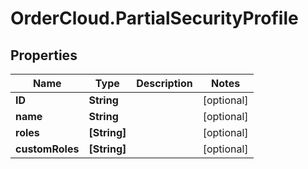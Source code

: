 # OrderCloud.PartialSecurityProfile

## Properties
Name | Type | Description | Notes
------------ | ------------- | ------------- | -------------
**ID** | **String** |  | [optional] 
**name** | **String** |  | [optional] 
**roles** | **[String]** |  | [optional] 
**customRoles** | **[String]** |  | [optional] 


